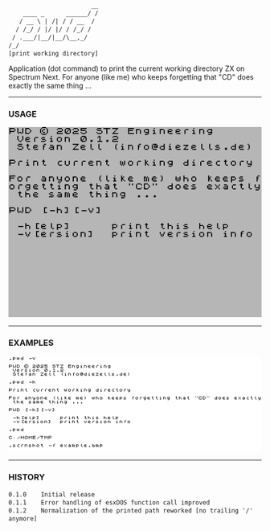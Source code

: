                            __
        ____ _      ______/ /
       / __ \ | /| / / __  / 
      / /_/ / |/ |/ / /_/ /  
     / .___/|__/|__/\__,_/   
    /_/
    [print working directory]

Application (dot command) to print the current working directory ZX on Spectrum Next.
For anyone (like me) who keeps forgetting that "CD" does exactly the same thing ...

--- 
### USAGE

![help.bmp](https://github.com/essszettt/pwd/blob/main/doc/help.bmp)

---
### EXAMPLES

![help.bmp](https://github.com/essszettt/pwd/blob/main/doc/example.bmp)

---
### HISTORY

    0.1.0    Initial release
    0.1.1    Error handling of esxDOS function call improved
    0.1.2    Normalization of the printed path reworked [no trailing '/' anymore]
